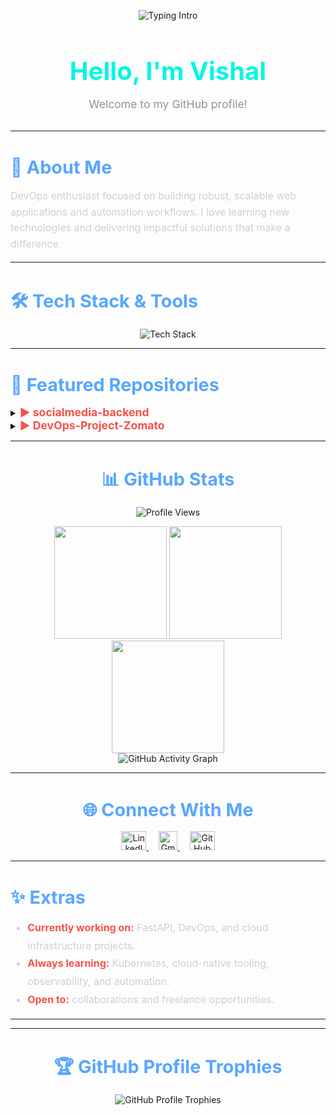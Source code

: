 

<p align="center">
  <img src="https://readme-typing-svg.demolab.com?font=Inter&weight=600&size=24&pause=1000&color=00F7E2&center=true&vCenter=true&width=700&lines=DevOps+Backend+Engineer;Cloud+%7C+Automation+%7C+Observability;Building+robust+%26+scalable+systems;Always+Learning+New+Things" alt="Typing Intro" />
</p>

<div align="center" style="font-family: 'Inter', 'Segoe UI', Tahoma, Geneva, Verdana, sans-serif;">

<h1 style="color: #00F7E2; font-size: 2.5rem; margin-bottom: 0.5rem;">Hello, I'm Vishal</h1>

<p style="font-size: 1.1rem; color: #8b949e; margin-bottom: 2rem;">Welcome to my GitHub profile!</p>

</div>

---

<div style="font-family: 'Inter', 'Segoe UI', Tahoma, Geneva, Verdana, sans-serif;">

<h2 style="color: #58a6ff; font-size: 1.8rem; margin-bottom: 1rem;">💫 About Me</h2>

<p style="font-size: 1rem; line-height: 1.6; color: #c9d1d9;">
DevOps enthusiast focused on building robust, scalable web applications and automation workflows. I love learning new technologies and delivering impactful solutions that make a difference.
</p>

</div>

---

<div style="font-family: 'Inter', 'Segoe UI', Tahoma, Geneva, Verdana, sans-serif;">

<h2 style="color: #58a6ff; font-size: 1.8rem; margin-bottom: 1rem;">🛠️ Tech Stack & Tools</h2>

</div>

<div align="center">
  
![Tech Stack](https://skillicons.dev/icons?i=aws,azure,terraform,docker,kubernetes,ansible,linux,python,fastapi,bash,java,postgres,mysql,git,githubactions,jenkins,prometheus,grafana,vscode&theme=dark&perline=10)

</div>

---

<div style="font-family: 'Inter', 'Segoe UI', Tahoma, Geneva, Verdana, sans-serif;">

<h2 style="color: #58a6ff; font-size: 1.8rem; margin-bottom: 1rem;">📂 Featured Repositories</h2>

</div>

<details style="font-family: 'Inter', 'Segoe UI', Tahoma, Geneva, Verdana, sans-serif;">
  <summary><strong style="color: #f85149; font-size: 1.1rem;">▶ socialmedia-backend</strong></summary>
  <div align="center" style="padding: 1rem; background: #0d1117; border-radius: 8px; margin: 0.5rem 0;">
    <p style="color: #c9d1d9; line-height: 1.5; margin-bottom: 1rem;">A scalable microservice for a social media backend, designed for containerized deployment and cloud infrastructure.</p>
    <img src="https://skillicons.dev/icons?i=docker,terraform,kubernetes,aws&theme=dark" alt="Technologies" />
  </div>
</details>

<details style="font-family: 'Inter', 'Segoe UI', Tahoma, Geneva, Verdana, sans-serif;">
  <summary><strong style="color: #f85149; font-size: 1.1rem;">▶ DevOps-Project-Zomato</strong></summary>
  <div align="center" style="padding: 1rem; background: #0d1117; border-radius: 8px; margin: 0.5rem 0;">
    <p style="color: #c9d1d9; line-height: 1.5; margin-bottom: 1rem;">A production-grade, end-to-end CI/CD pipeline for a Zomato-like application, featuring automated builds, testing, and deployment, with integrated monitoring using Prometheus and Grafana.</p>
    <img src="https://skillicons.dev/icons?i=githubactions,jenkins,prometheus,grafana&theme=dark" alt="Technologies" />
  </div>
</details>

---

<div style="font-family: 'Inter', 'Segoe UI', Tahoma, Geneva, Verdana, sans-serif;">

<h2 style="color: #58a6ff; font-size: 1.8rem; margin-bottom: 1rem; text-align: center;">📊 GitHub Stats</h2>

</div>

<div align="center">
  
![Profile Views](https://komarev.com/ghpvc/?username=vishal82004&style=for-the-badge&color=blueviolet)

</div>

<div align="center">
  <img src="https://github-readme-stats.vercel.app/api?username=vishal82004&show_icons=true&theme=tokyonight&hide_border=true&border_radius=10" height="180" />
  <img src="https://github-readme-streak-stats.herokuapp.com/?user=vishal82004&theme=tokyonight&hide_border=true&border_radius=10" height="180" />
</div>

<div align="center">
  <img src="https://github-readme-stats.vercel.app/api/top-langs/?username=vishal82004&layout=compact&theme=tokyonight&hide_border=true&border_radius=10" height="180" />
</div>

<div align="center">
  <img src="https://github-readme-activity-graph.vercel.app/graph?username=vishal82004&bg_color=1a1b27&color=70a5fd&line=70a5fd&point=ffffff&area=true&hide_border=true" alt="GitHub Activity Graph" />
</div>

---

<div style="font-family: 'Inter', 'Segoe UI', Tahoma, Geneva, Verdana, sans-serif;">

<h2 style="color: #58a6ff; font-size: 1.8rem; margin-bottom: 1rem; text-align: center;">🌐 Connect With Me</h2>

</div>

<p align="center">
  <a href="https://www.linkedin.com/in/vishal-b-2029bb257/" target="_blank">
    <img src="https://raw.githubusercontent.com/rahuldkjain/github-profile-readme-generator/master/src/images/icons/Social/linked-in-alt.svg" alt="LinkedIn" height="30" width="40" />
  </a>
  &nbsp;&nbsp;&nbsp;
  <a href="mailto:balajivishalnivi@gmail.com" target="_blank">
    <img src="https://github.com/user-attachments/assets/a583e8dd-2209-442e-a299-8b4bd18cf4ae" alt="Gmail" height="30" width="30" />
  </a>
  &nbsp;&nbsp;&nbsp;
  <a href="https://github.com/vishal82004" target="_blank">
    <img src="https://raw.githubusercontent.com/rahuldkjain/github-profile-readme-generator/master/src/images/icons/Social/github.svg" alt="GitHub" height="30" width="40" />
  </a>
</p>

---

<div style="font-family: 'Inter', 'Segoe UI', Tahoma, Geneva, Verdana, sans-serif;">

<h2 style="color: #58a6ff; font-size: 1.8rem; margin-bottom: 1rem;">✨ Extras</h2>

<ul style="color: #c9d1d9; line-height: 1.8; font-size: 1rem;">
  <li><strong style="color: #f85149;">Currently working on:</strong> FastAPI, DevOps, and cloud infrastructure projects.</li>
  <li><strong style="color: #f85149;">Always learning:</strong> Kubernetes, cloud-native tooling, observability, and automation.</li>
  <li><strong style="color: #f85149;">Open to:</strong> collaborations and freelance opportunities.</li>
</ul>

</div>

---



---

<div style="font-family: 'Inter', 'Segoe UI', Tahoma, Geneva, Verdana, sans-serif;">

<h2 style="color: #58a6ff; font-size: 1.8rem; margin-bottom: 1rem; text-align: center;">🏆 GitHub Profile Trophies</h2>

</div>

<p align="center">
  <img src="https://github-profile-trophy.vercel.app/?username=vishal82004&theme=onedark&no-frame=true&no-bg=true&margin-w=6" alt="GitHub Profile Trophies" />
</p>

 




